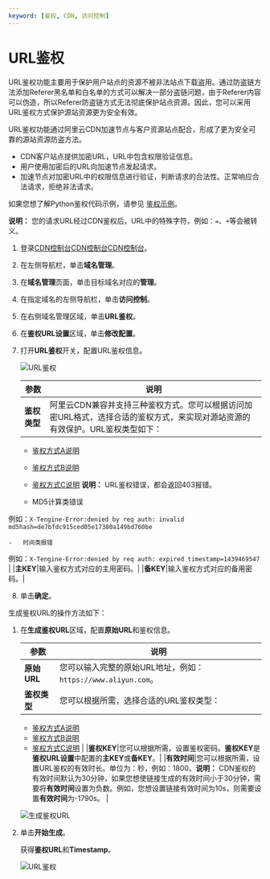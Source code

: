 ```yaml
---
keyword: [鉴权, CDN, 访问控制]
---
```


# URL鉴权

URL鉴权功能主要用于保护用户站点的资源不被非法站点下载盗用。通过防盗链方法添加Referer黑名单和白名单的方式可以解决一部分盗链问题，由于Referer内容可以伪造，所以Referer防盗链方式无法彻底保护站点资源。因此，您可以采用URL鉴权方式保护源站资源更为安全有效。

URL鉴权功能通过阿里云CDN加速节点与客户资源站点配合，形成了更为安全可靠的源站资源防盗方法。

-   CDN客户站点提供加密URL，URL中包含权限验证信息。
-   用户使用加密后的URL向加速节点发起请求。
-   加速节点对加密URL中的权限信息进行验证，判断请求的合法性。正常响应合法请求，拒绝非法请求。

如果您想了解Python鉴权代码示例，请参见 [鉴权示例](/intl.zh-CN/域名管理/访问控制/URL鉴权配置/鉴权示例.md)。

**说明：** 您的请求URL经过CDN鉴权后，URL中的特殊字符，例如：`=`、`+`等会被转义。

1.  登录[CDN控制台](https://cdn.console.aliyun.com)[CDN控制台](https://cdn.console.aliyun.com)[CDN控制台](https://partners-intl.aliyun.com/login-required#cdn)。

2.  在左侧导航栏，单击**域名管理**。

3.  在**域名管理**页面，单击目标域名对应的**管理**。

4.  在指定域名的左侧导航栏，单击**访问控制**。

5.  在右侧域名管理区域，单击**URL鉴权**。

6.  在**鉴权URL设置**区域，单击**修改配置**。

7.  打开**URL鉴权**开关，配置URL鉴权信息。

    ![URL鉴权](https://static-aliyun-doc.oss-accelerate.aliyuncs.com/assets/img/zh-CN/4798068951/p64280.png)

    |参数|说明|
    |--|--|
    |**鉴权类型**|阿里云CDN兼容并支持三种鉴权方式。您可以根据访问加密URL格式，选择合适的鉴权方式，来实现对源站资源的有效保护。URL鉴权类型如下：

    -   [鉴权方式A说明](/intl.zh-CN/域名管理/访问控制/URL鉴权配置/鉴权方式A说明.md)
    -   [鉴权方式B说明](/intl.zh-CN/域名管理/访问控制/URL鉴权配置/鉴权方式B说明.md)
    -   [鉴权方式C说明](/intl.zh-CN/域名管理/访问控制/URL鉴权配置/鉴权方式C说明.md)
**说明：** URL鉴权错误，都会返回403报错。

    -   MD5计算类错误

例如：`X-Tengine-Error:denied by req auth: invalid md5hash=de7bfdc915ced05e17380a149bd760be`

    -   时间类报错

例如：`X-Tengine-Error:denied by req auth: expired timestamp=1439469547` |
    |**主KEY**|输入鉴权方式对应的主用密码。|
    |**备KEY**|输入鉴权方式对应的备用密码。|

8.  单击**确定**。


生成鉴权URL的操作方法如下：

1.  在**生成鉴权URL**区域，配置**原始URL**和鉴权信息。

    |参数|说明|
    |--|--|
    |**原始URL**|您可以输入完整的原始URL地址，例如：`https://www.aliyun.com`。|
    |**鉴权类型**|您可以根据所需，选择合适的URL鉴权类型：

    -   [鉴权方式A说明](/intl.zh-CN/域名管理/访问控制/URL鉴权配置/鉴权方式A说明.md)
    -   [鉴权方式B说明](/intl.zh-CN/域名管理/访问控制/URL鉴权配置/鉴权方式B说明.md)
    -   [鉴权方式C说明](/intl.zh-CN/域名管理/访问控制/URL鉴权配置/鉴权方式C说明.md) |
    |**鉴权KEY**|您可以根据所需，设置鉴权密码。**鉴权KEY**是**鉴权URL设置**中配置的**主KEY**或**备KEY**。|
    |**有效时间**|您可以根据所需，设置URL鉴权的有效时长。单位为：秒，例如：1800。**说明：** CDN鉴权的有效时间默认为30分钟，如果您想使链接生成的有效时间小于30分钟，需要将**有效时间**设置为负数。例如，您想设置链接有效时间为10s，则需要设置**有效时间**为-1790s。 |

    ![生成鉴权URL](https://static-aliyun-doc.oss-accelerate.aliyuncs.com/assets/img/zh-CN/4798068951/p64282.png)

2.  单击**开始生成**。

    获得**鉴权URL**和**Timestamp**。

    ![URL鉴权](https://static-aliyun-doc.oss-accelerate.aliyuncs.com/assets/img/zh-CN/4798068951/p50938.png)


